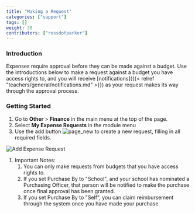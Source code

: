 ```yaml
---
title: "Making a Request"
categories: ["support"]
tags: []
weight: 30
contributors: ["rossdotparker"]
---
```


### Introduction

Expenses require approval before they can be made against a budget. Use the introductions below to make a request against a budget you have access rights to, and you will receive [notifications]({{< relref "teachers/general/notifications.md" >}}) as your request makes its way through the approval process.

### Getting Started

1.  Go to **Other** > **Finance** in the main menu at the top of the page.
2.  Select **My Expense Requests** in the module menu
3.  Use the add button ![page_new](/img/teachers/add-button.png?classes=inline) to create a new request, filling in all required fields.

![Add Expense Request](/img/teachers/making-a-request.png)

1.  Important Notes:
    1.  You can only make requests from budgets that you have access rights to.
    2.  If you set Purchase By to "School", and your school has nominated a Purchasing Officer, that person will be notified to make the purchase once final approval has been granted.
    3.  If you set Purchase By to "Self", you can claim reimbursement through the system once you have made your purchase
